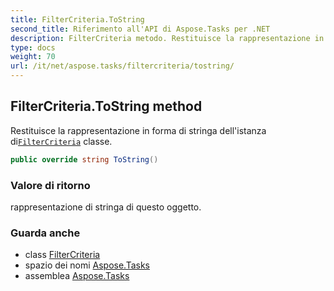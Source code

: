 ```yaml
---
title: FilterCriteria.ToString
second_title: Riferimento all'API di Aspose.Tasks per .NET
description: FilterCriteria metodo. Restituisce la rappresentazione in forma di stringa dellistanza diFilterCriteria classe.
type: docs
weight: 70
url: /it/net/aspose.tasks/filtercriteria/tostring/
---
```

## FilterCriteria.ToString method

Restituisce la rappresentazione in forma di stringa dell'istanza di[`FilterCriteria`](../) classe.

```csharp
public override string ToString()
```

### Valore di ritorno

rappresentazione di stringa di questo oggetto.

### Guarda anche

* class [FilterCriteria](../)
* spazio dei nomi [Aspose.Tasks](../../filtercriteria/)
* assemblea [Aspose.Tasks](../../../)


